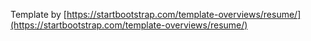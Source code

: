 Template by [https://startbootstrap.com/template-overviews/resume/](https://startbootstrap.com/template-overviews/resume/)